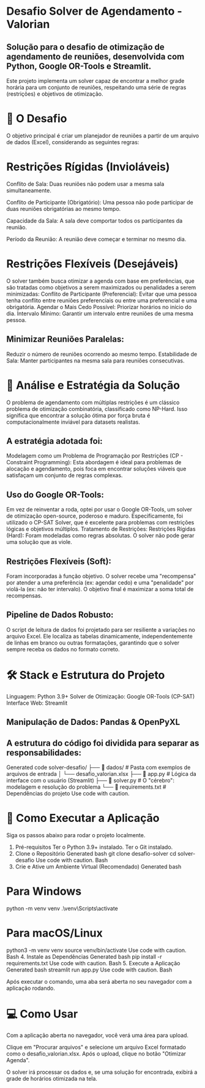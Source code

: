 # Desafio Solver de Agendamento - Valorian

## Solução para o desafio de otimização de agendamento de reuniões, desenvolvida com Python, Google OR-Tools e Streamlit.

Este projeto implementa um solver capaz de encontrar a melhor grade horária para um conjunto de reuniões, respeitando uma série de regras (restrições) e objetivos de otimização.

# 🎯 O Desafio
O objetivo principal é criar um planejador de reuniões a partir de um arquivo de dados (Excel), considerando as seguintes regras:

# Restrições Rígidas (Invioláveis)
Conflito de Sala: Duas reuniões não podem usar a mesma sala simultaneamente.

Conflito de Participante (Obrigatório): Uma pessoa não pode participar de duas reuniões obrigatórias ao mesmo tempo.

Capacidade da Sala: A sala deve comportar todos os participantes da reunião.

Período da Reunião: A reunião deve começar e terminar no mesmo dia.

# Restrições Flexíveis (Desejáveis)
O solver também busca otimizar a agenda com base em preferências, que são tratadas como objetivos a serem maximizados ou penalidades a serem minimizadas:
Conflito de Participante (Preferencial): Evitar que uma pessoa tenha conflito entre reuniões preferenciais ou entre uma preferencial e uma obrigatória.
Agendar o Mais Cedo Possível: Priorizar horários no início do dia.
Intervalo Mínimo: Garantir um intervalo entre reuniões de uma mesma pessoa.

## Minimizar Reuniões Paralelas:
Reduzir o número de reuniões ocorrendo ao mesmo tempo.
Estabilidade de Sala: Manter participantes na mesma sala para reuniões consecutivas.

# 🧠 Análise e Estratégia da Solução
O problema de agendamento com múltiplas restrições é um clássico problema de otimização combinatória, classificado como NP-Hard. Isso significa que encontrar a solução ótima por força bruta é computacionalmente inviável para datasets realistas.

## A estratégia adotada foi:
Modelagem como um Problema de Programação por Restrições (CP - Constraint Programming): Esta abordagem é ideal para problemas de alocação e agendamento, pois foca em encontrar soluções viáveis que satisfaçam um conjunto de regras complexas.

## Uso do Google OR-Tools:
Em vez de reinventar a roda, optei por usar o Google OR-Tools, um solver de otimização open-source, poderoso e maduro. Especificamente, foi utilizado o CP-SAT Solver, que é excelente para problemas com restrições lógicas e objetivos múltiplos.
Tratamento de Restrições:
Restrições Rígidas (Hard): Foram modeladas como regras absolutas. O solver não pode gerar uma solução que as viole.
## Restrições Flexíveis (Soft):
Foram incorporadas à função objetivo. O solver recebe uma "recompensa" por atender a uma preferência (ex: agendar cedo) e uma "penalidade" por violá-la (ex: não ter intervalo). O objetivo final é maximizar a soma total de recompensas.

## Pipeline de Dados Robusto: 
O script de leitura de dados foi projetado para ser resiliente a variações no arquivo Excel. Ele localiza as tabelas dinamicamente, independentemente de linhas em branco ou outras formatações, garantindo que o solver sempre receba os dados no formato correto.


# 🛠️ Stack e Estrutura do Projeto
Linguagem: Python 3.9+
Solver de Otimização: Google OR-Tools (CP-SAT)
Interface Web: Streamlit
## Manipulação de Dados: Pandas & OpenPyXL
## A estrutura do código foi dividida para separar as responsabilidades:
Generated code
solver-desafio/
├── 📂 dados/                  # Pasta com exemplos de arquivos de entrada
│   └── desafio_valorian.xlsx
├── 📜 app.py                   # Lógica da interface com o usuário (Streamlit)
├── 📜 solver.py                 # O "cérebro": modelagem e resolução do problema
└── 📜 requirements.txt          # Dependências do projeto
Use code with caution.

# 🚀 Como Executar a Aplicação
Siga os passos abaixo para rodar o projeto localmente.
1. Pré-requisitos
Ter o Python 3.9+ instalado.
Ter o Git instalado.
2. Clone o Repositório
Generated bash
git clone desafio-solver
cd solver-desafio
Use code with caution.
Bash
3. Crie e Ative um Ambiente Virtual (Recomendado)
Generated bash
# Para Windows
python -m venv venv
.\venv\Scripts\activate

# Para macOS/Linux
python3 -m venv venv
source venv/bin/activate
Use code with caution.
Bash
4. Instale as Dependências
Generated bash
pip install -r requirements.txt
Use code with caution.
Bash
5. Execute a Aplicação
Generated bash
streamlit run app.py
Use code with caution.
Bash

Após executar o comando, uma aba será aberta no seu navegador com a aplicação rodando.


# 💻 Como Usar
Com a aplicação aberta no navegador, você verá uma área para upload.

Clique em "Procurar arquivos" e selecione um arquivo Excel formatado como o desafio_valorian.xlsx.
Após o upload, clique no botão "Otimizar Agenda".

O solver irá processar os dados e, se uma solução for encontrada, exibirá a grade de horários otimizada na tela.

